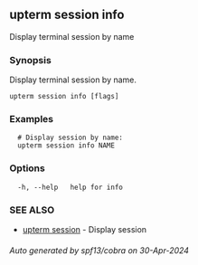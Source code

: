 ## upterm session info

Display terminal session by name

### Synopsis

Display terminal session by name.

```
upterm session info [flags]
```

### Examples

```
  # Display session by name:
  upterm session info NAME
```

### Options

```
  -h, --help   help for info
```

### SEE ALSO

* [upterm session](upterm_session.md)	 - Display session

###### Auto generated by spf13/cobra on 30-Apr-2024
